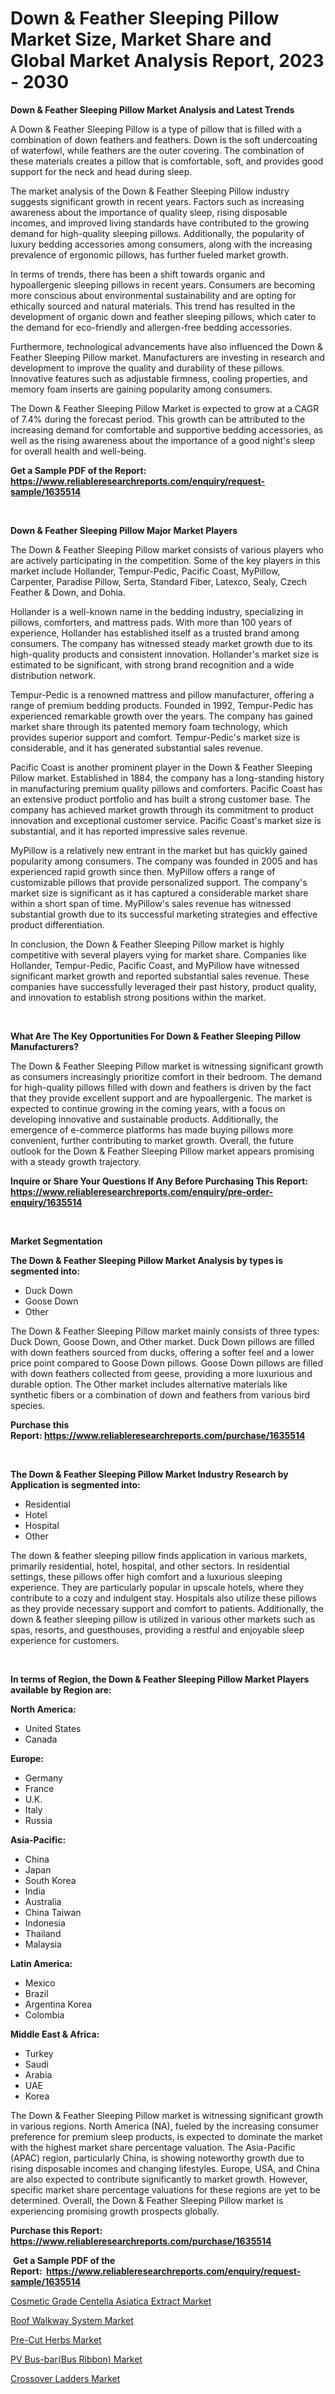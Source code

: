 <p><h1>Down & Feather Sleeping Pillow Market Size, Market Share and Global Market Analysis Report, 2023 - 2030</h1></p><p><strong>Down & Feather Sleeping Pillow Market Analysis and Latest Trends</strong></p>
<p><p>A Down & Feather Sleeping Pillow is a type of pillow that is filled with a combination of down feathers and feathers. Down is the soft undercoating of waterfowl, while feathers are the outer covering. The combination of these materials creates a pillow that is comfortable, soft, and provides good support for the neck and head during sleep.</p><p>The market analysis of the Down & Feather Sleeping Pillow industry suggests significant growth in recent years. Factors such as increasing awareness about the importance of quality sleep, rising disposable incomes, and improved living standards have contributed to the growing demand for high-quality sleeping pillows. Additionally, the popularity of luxury bedding accessories among consumers, along with the increasing prevalence of ergonomic pillows, has further fueled market growth.</p><p>In terms of trends, there has been a shift towards organic and hypoallergenic sleeping pillows in recent years. Consumers are becoming more conscious about environmental sustainability and are opting for ethically sourced and natural materials. This trend has resulted in the development of organic down and feather sleeping pillows, which cater to the demand for eco-friendly and allergen-free bedding accessories.</p><p>Furthermore, technological advancements have also influenced the Down & Feather Sleeping Pillow market. Manufacturers are investing in research and development to improve the quality and durability of these pillows. Innovative features such as adjustable firmness, cooling properties, and memory foam inserts are gaining popularity among consumers.</p><p>The Down & Feather Sleeping Pillow Market is expected to grow at a CAGR of 7.4% during the forecast period. This growth can be attributed to the increasing demand for comfortable and supportive bedding accessories, as well as the rising awareness about the importance of a good night's sleep for overall health and well-being.</p></p>
<p><strong>Get a Sample PDF of the Report:&nbsp; <a href="https://www.reliableresearchreports.com/enquiry/request-sample/1635514">https://www.reliableresearchreports.com/enquiry/request-sample/1635514</a></strong></p>
<p>&nbsp;</p>
<p><strong>Down & Feather Sleeping Pillow Major Market Players</strong></p>
<p><p>The Down & Feather Sleeping Pillow market consists of various players who are actively participating in the competition. Some of the key players in this market include Hollander, Tempur-Pedic, Pacific Coast, MyPillow, Carpenter, Paradise Pillow, Serta, Standard Fiber, Latexco, Sealy, Czech Feather & Down, and Dohia.</p><p>Hollander is a well-known name in the bedding industry, specializing in pillows, comforters, and mattress pads. With more than 100 years of experience, Hollander has established itself as a trusted brand among consumers. The company has witnessed steady market growth due to its high-quality products and consistent innovation. Hollander's market size is estimated to be significant, with strong brand recognition and a wide distribution network.</p><p>Tempur-Pedic is a renowned mattress and pillow manufacturer, offering a range of premium bedding products. Founded in 1992, Tempur-Pedic has experienced remarkable growth over the years. The company has gained market share through its patented memory foam technology, which provides superior support and comfort. Tempur-Pedic's market size is considerable, and it has generated substantial sales revenue.</p><p>Pacific Coast is another prominent player in the Down & Feather Sleeping Pillow market. Established in 1884, the company has a long-standing history in manufacturing premium quality pillows and comforters. Pacific Coast has an extensive product portfolio and has built a strong customer base. The company has achieved market growth through its commitment to product innovation and exceptional customer service. Pacific Coast's market size is substantial, and it has reported impressive sales revenue.</p><p>MyPillow is a relatively new entrant in the market but has quickly gained popularity among consumers. The company was founded in 2005 and has experienced rapid growth since then. MyPillow offers a range of customizable pillows that provide personalized support. The company's market size is significant as it has captured a considerable market share within a short span of time. MyPillow's sales revenue has witnessed substantial growth due to its successful marketing strategies and effective product differentiation.</p><p>In conclusion, the Down & Feather Sleeping Pillow market is highly competitive with several players vying for market share. Companies like Hollander, Tempur-Pedic, Pacific Coast, and MyPillow have witnessed significant market growth and reported substantial sales revenue. These companies have successfully leveraged their past history, product quality, and innovation to establish strong positions within the market.</p></p>
<p>&nbsp;</p>
<p><strong>What Are The Key Opportunities For Down & Feather Sleeping Pillow Manufacturers?</strong></p>
<p><p>The Down & Feather Sleeping Pillow market is witnessing significant growth as consumers increasingly prioritize comfort in their bedroom. The demand for high-quality pillows filled with down and feathers is driven by the fact that they provide excellent support and are hypoallergenic. The market is expected to continue growing in the coming years, with a focus on developing innovative and sustainable products. Additionally, the emergence of e-commerce platforms has made buying pillows more convenient, further contributing to market growth. Overall, the future outlook for the Down & Feather Sleeping Pillow market appears promising with a steady growth trajectory.</p></p>
<p><strong>Inquire or Share Your Questions If Any Before Purchasing This Report: <a href="https://www.reliableresearchreports.com/enquiry/pre-order-enquiry/1635514">https://www.reliableresearchreports.com/enquiry/pre-order-enquiry/1635514</a></strong></p>
<p>&nbsp;</p>
<p><strong>Market Segmentation</strong></p>
<p><strong>The Down & Feather Sleeping Pillow Market Analysis by types is segmented into:</strong></p>
<p><ul><li>Duck Down</li><li>Goose Down</li><li>Other</li></ul></p>
<p><p>The Down & Feather Sleeping Pillow market mainly consists of three types: Duck Down, Goose Down, and Other market. Duck Down pillows are filled with down feathers sourced from ducks, offering a softer feel and a lower price point compared to Goose Down pillows. Goose Down pillows are filled with down feathers collected from geese, providing a more luxurious and durable option. The Other market includes alternative materials like synthetic fibers or a combination of down and feathers from various bird species.</p></p>
<p><strong>Purchase this Report:&nbsp;<a href="https://www.reliableresearchreports.com/purchase/1635514">https://www.reliableresearchreports.com/purchase/1635514</a></strong></p>
<p>&nbsp;</p>
<p><strong>The Down & Feather Sleeping Pillow Market Industry Research by Application is segmented into:</strong></p>
<p><ul><li>Residential</li><li>Hotel</li><li>Hospital</li><li>Other</li></ul></p>
<p><p>The down & feather sleeping pillow finds application in various markets, primarily residential, hotel, hospital, and other sectors. In residential settings, these pillows offer high comfort and a luxurious sleeping experience. They are particularly popular in upscale hotels, where they contribute to a cozy and indulgent stay. Hospitals also utilize these pillows as they provide necessary support and comfort to patients. Additionally, the down & feather sleeping pillow is utilized in various other markets such as spas, resorts, and guesthouses, providing a restful and enjoyable sleep experience for customers.</p></p>
<p>&nbsp;</p>
<p><strong>In terms of Region, the Down & Feather Sleeping Pillow Market Players available by Region are:</strong></p>
<p>
    <p> <strong> North America: </strong>
        <ul>
            <li>United States</li>
            <li>Canada</li>
        </ul>
        </p> 
    <p> <strong> Europe: </strong>
        <ul>
            <li>Germany</li>
            <li>France</li>
            <li>U.K.</li>
            <li>Italy</li>
            <li>Russia</li>
        </ul>
        </p> 
    <p> <strong> Asia-Pacific: </strong>
        <ul>
            <li>China</li>
            <li>Japan</li>
            <li>South Korea</li>
            <li>India</li>
            <li>Australia</li>
            <li>China Taiwan</li>
            <li>Indonesia</li>
            <li>Thailand</li>
            <li>Malaysia</li>
        </ul>
        </p> 
    <p> <strong> Latin America: </strong>
        <ul>
            <li>Mexico</li>
            <li>Brazil</li>
            <li>Argentina Korea</li>
            <li>Colombia</li>
        </ul>
        </p> 
    <p> <strong> Middle East & Africa: </strong>
        <ul>
            <li>Turkey</li>
            <li>Saudi</li>
            <li>Arabia</li>
            <li>UAE</li>
            <li>Korea</li>
        </ul>
    </p>
    </p>
<p><p>The Down & Feather Sleeping Pillow market is witnessing significant growth in various regions. North America (NA), fueled by the increasing consumer preference for premium sleep products, is expected to dominate the market with the highest market share percentage valuation. The Asia-Pacific (APAC) region, particularly China, is showing noteworthy growth due to rising disposable incomes and changing lifestyles. Europe, USA, and China are also expected to contribute significantly to market growth. However, specific market share percentage valuations for these regions are yet to be determined. Overall, the Down & Feather Sleeping Pillow market is experiencing promising growth prospects globally.</p></p>
<p><strong>Purchase this Report: <a href="https://www.reliableresearchreports.com/purchase/1635514">https://www.reliableresearchreports.com/purchase/1635514</a></strong></p>
<p>&nbsp;<strong>Get a Sample PDF of the Report:&nbsp;&nbsp;<a href="https://www.reliableresearchreports.com/enquiry/request-sample/1635514">https://www.reliableresearchreports.com/enquiry/request-sample/1635514</a></strong></p>
<p><strong></strong></p>
<p><p><a href="https://www.linkedin.com/pulse/decoding-cosmetic-grade-centella-asiatica-extract-io8lc/">Cosmetic Grade Centella Asiatica Extract Market</a></p><p><a href="https://medium.com/@brittanyrobertson07/roof-walkway-system-market-size-growth-forecast-2023-2030-178f458e05cb">Roof Walkway System Market</a></p><p><a href="https://www.linkedin.com/pulse/pre-cut-herbs-market-size-share-amp-trends-analysis-report-vrwae/">Pre-Cut Herbs Market</a></p><p><a href="https://www.linkedin.com/pulse/pv-bus-barbus-ribbon-market-size-growth-forecast-from-i4ndc/">PV Bus-bar(Bus Ribbon) Market</a></p><p><a href="https://medium.com/@lisasanchez1968/crossover-ladders-market-size-growth-forecast-2023-2030-b1e81f54d1d9">Crossover Ladders Market</a></p></p>